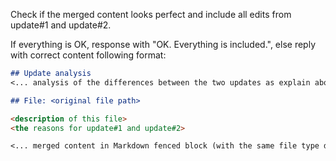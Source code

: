 Check if the merged content looks perfect and include all edits from update#1 and update#2.

If everything is OK, response with "OK. Everything is included.", else reply with correct content following format:

```markdown
## Update analysis
<... analysis of the differences between the two updates as explain above ...>

## File: <original file path>

<description of this file>
<the reasons for update#1 and update#2>

<... merged content in Markdown fenced block (with the same file type declaration as the original) ...>
```
